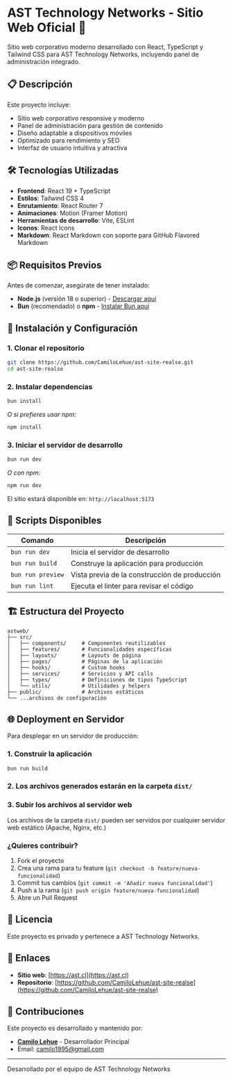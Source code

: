 # AST Technology Networks - Sitio Web Oficial 🚀

Sitio web corporativo moderno desarrollado con React, TypeScript y Tailwind CSS para AST Technology Networks, incluyendo panel de administración integrado.

## 📋 Descripción

Este proyecto incluye:
-  Sitio web corporativo responsive y moderno
-  Panel de administración para gestión de contenido
-  Diseño adaptable a dispositivos móviles
-  Optimizado para rendimiento y SEO
-  Interfaz de usuario intuitiva y atractiva

## 🛠️ Tecnologías Utilizadas

- **Frontend**: React 19 + TypeScript
- **Estilos**: Tailwind CSS 4
- **Enrutamiento**: React Router 7
- **Animaciones**: Motion (Framer Motion)
- **Herramientas de desarrollo**: Vite, ESLint
- **Iconos**: React Icons
- **Markdown**: React Markdown con soporte para GitHub Flavored Markdown

## 📦 Requisitos Previos

Antes de comenzar, asegúrate de tener instalado:

- **Node.js** (versión 18 o superior) - [Descargar aquí](https://nodejs.org/)
- **Bun** (recomendado) o **npm** - [Instalar Bun aquí](https://bun.sh/)

## 🚀 Instalación y Configuración

### 1. Clonar el repositorio
```bash
git clone https://github.com/CamiloLehue/ast-site-realse.git
cd ast-site-realse
```

### 2. Instalar dependencias
```bash
bun install
```

*O si prefieres usar npm:*
```bash
npm install
```

### 3. Iniciar el servidor de desarrollo
```bash
bun run dev
```

*O con npm:*
```bash
npm run dev
```

El sitio estará disponible en: `http://localhost:5173`

## 📜 Scripts Disponibles

| Comando | Descripción |
|---------|-------------|
| `bun run dev` | Inicia el servidor de desarrollo |
| `bun run build` | Construye la aplicación para producción |
| `bun run preview` | Vista previa de la construcción de producción |
| `bun run lint` | Ejecuta el linter para revisar el código |

## 🏗️ Estructura del Proyecto

```
astweb/
├── src/
│   ├── components/     # Componentes reutilizables
│   ├── features/       # Funcionalidades específicas
│   ├── layouts/        # Layouts de página
│   ├── pages/          # Páginas de la aplicación
│   ├── hooks/          # Custom hooks
│   ├── services/       # Servicios y API calls
│   ├── types/          # Definiciones de tipos TypeScript
│   └── utils/          # Utilidades y helpers
├── public/             # Archivos estáticos
└── ...archivos de configuración
```

## 🌐 Deployment en Servidor

Para desplegar en un servidor de producción:

### 1. Construir la aplicación
```bash
bun run build
```

### 2. Los archivos generados estarán en la carpeta `dist/`

### 3. Subir los archivos al servidor web

Los archivos de la carpeta `dist/` pueden ser servidos por cualquier servidor web estático (Apache, Nginx, etc.)



### ¿Quieres contribuir?

1. Fork el proyecto
2. Crea una rama para tu feature (`git checkout -b feature/nueva-funcionalidad`)
3. Commit tus cambios (`git commit -m 'Añadir nueva funcionalidad'`)
4. Push a la rama (`git push origin feature/nueva-funcionalidad`)
5. Abre un Pull Request

## 📄 Licencia

Este proyecto es privado y pertenece a AST Technology Networks.

## 🔗 Enlaces

- **Sitio web**: [https://ast.cl](https://ast.cl)
- **Repositorio**: [https://github.com/CamiloLehue/ast-site-realse](https://github.com/CamiloLehue/ast-site-realse)


## 🤝 Contribuciones

Este proyecto es desarrollado y mantenido por:

- **[Camilo Lehue](https://github.com/CamiloLehue)** - Desarrollador Principal
- Email: camilo1995@gmail.com
---

 Desarrollado por el equipo de AST Technology Networks